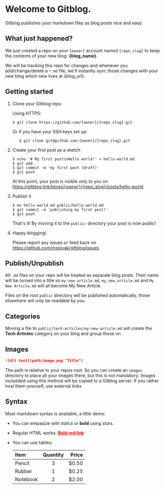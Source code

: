 # Welcome to Gitblog. 

Gitblog publishes your markdown files as blog posts nice and easy.

## What just happened?

We just created a repo on your `{owner}` account named `{repo_slug}` to keep the contents of your new 
blog: **{blog_name}**. 

We will be tracking this repo for changes and whenever you add/change/delete a `*.md` file, we'll instantly 
sync those changes with your new blog which new lives at {blog_url}. 


## Getting started

1. Clone your Gitblog repo
      
   Using HTTPS:

   ```console
   $ git clone https://github.com/{owner}/{repo_slug}.git
   ```

   Or if you have your SSH keys set up:

   ```console
      $ git clone git@github.com:{owner}/{repo_slug}.git
   ```


2. Create your first post as a sketch

    ```console
    $ echo '# My first post\nHello world!' > hello-world.md
    $ git add .
    $ git commit -m 'my first post (draft)'
    $ git push
    ```
    
    At this point, your post is visible only to you on https://gitblog.link/blogs/{owner}/{repo_slug}/posts/hello-world.


3. Publish it

    ```console
    $ mv hello-world.md public/hello-world.md
    $ git commit -m 'publishing my first post!'
    $ git push
    ```
    
    That's it! By moving it to the `public/` directory your post is now public!


4. Happy blogging!

    Please report any issues or feed back on https://github.com/mspivak/gitblog/issues


## Publish/Unpublish

All `.md` files on your repo will be treated as separate blog posts. Their name will be turned into a title so 
`my-new-article.md`, `my_new_article.md` and `My New Article.md` will all become My New Article. 

Files on the root `public` directory will be published automatically, those elsewhere will only be readable by you.

## Categories

Moving a file to `public/tech-articles/my-new-article.md` will create the **Tech Articles** category on your blog
and group those on .

## Images

```markdown
![Alt text](path/image.png "Title")
```

The path is relative to your repos root. 
So you can create an `images` directory to place all your images there, but this is not mandatory.
Images includded using this method will be copied to a Gitblog server. If you rather host them yourself, use external links.

## Syntax

Most markdown syntax is available, a little demo:

- You can empasize with *italics* or **bold** using stars.
- Regular HTML works: <a href="https://gitblog.link" target="_blank" style="color: red"><strong>Bold red link</strong></a>
- You can use tables:

   | Item       | Quantity  |    Price |
   |:-----------|:---------:|---------:|
   | Pencil     | 3         | $0.50    |
   | Rubber     | 1         | $0.25    |
   | Notebook   | 2         | $2.00    |

